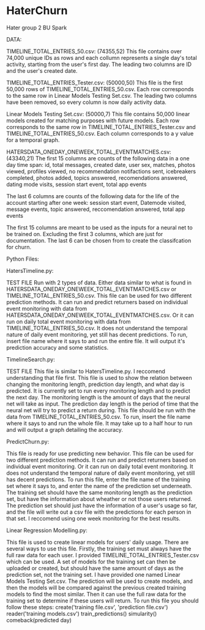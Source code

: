 # HaterChurn
Hater group 2 BU Spark

DATA:

TIMELINE_TOTAL_ENTRIES_50.csv:
(74355,52)
This file contains over 74,000 unique IDs as rows and each collumn represents a single day's total activity, starting from the user's first day. 
The leading two columns are ID and the user's created date.

TIMELINE_TOTAL_ENTRIES_Tester.csv:
(50000,50)
This file is the first 50,000 rows of TIMELINE_TOTAL_ENTRIES_50.csv. 
Each row corresponds to the same row in Linear Models Testing Set.csv.
The leading two columns have been removed, so every column is now daily activity data.

Linear Models Testing Set.csv:
(50000,7)
This file contains 50,000 linear models created for matching purposes with future models. 
Each row corresponds to the same row in TIMELINE_TOTAL_ENTRIES_Tester.csv and TIMELINE_TOTAL_ENTRIES_50.csv.
Each column corresponds to a y value for a temporal graph.

HATERSDATA_ONEDAY_ONEWEEK_TOTAL_EVENTMATCHES.csv:
(43340,21)
The first 15 columns are counts of the following data in a one day time span:
id, total messages, created date, user sex, matches, photos viewed, profiles viewed,
no recommendation notifactions sent, icebreakers completed, photos added,
topics answered, recomendations answered, dating mode visits, session start event,
total app events

The last 6 columns are counts of the following data for the life of the account starting after one week:
session start event, Datemode visited, message events, topic answered, reccomendation answered, total app events

The first 15 columns are meant to be used as the inputs for a neural net to be trained on. 
Excluding the first 3 columns, which are just for documentation.
The last 6 can be chosen from to create the classifcation for churn.





Python Files:

HatersTimeline.py:

TEST FILE
Run with 2 types of data. Either data similar to what is found in HATERSDATA_ONEDAY_ONEWEEK_TOTAL_EVENTMATCHES.csv or TIMELINE_TOTAL_ENTRIES_50.csv.
This file can be used for two different prediction methods.
It can run and predict returners based on individual event monitoring with data from HATERSDATA_ONEDAY_ONEWEEK_TOTAL_EVENTMATCHES.csv.
Or it can run on daily total event monitoring with data from TIMELINE_TOTAL_ENTRIES_50.csv.
It does not understand the temporal nature of daily event monitoring, yet still has decent predictions.
To run, insert file name where it says to and run the entire file. It will output it's prediction accuracy and some statistics.

TimelineSearch.py:

TEST FILE
This file is similar to HatersTimeline.py.
I reccomend understanding that file first.
This file is used to show the relation between changing the monitoring length, prediction day length, and what day is predicted.
It is currently set to run every monitoring length and to predict the next day.
The monitoring length is the amount of days that the neural net will take as input.
The prediction day length is the period of time that the neural net will try to predict a return during.
This file should be run with the data from TIMELINE_TOTAL_ENTRIES_50.csv.
To run, insert the file name where it says to and run the whole file. It may take up to a half hour to run and will output a graph detailing the accuracy.

PredictChurn.py:

This file is ready for use predicting new behavior.
This file can be used for two different prediction methods.
It can run and predict returners based on individual event monitoring.
Or it can run on daily total event monitoring.
It does not understand the temporal nature of daily event monitoring, yet still has decent predictions.
To run this file, enter the file name of the training set where it says to, and enter the name of the prediction set underneath.
The training set should have the same monitoring length as the prediction set, but have the information about wheather or not those users returned.
The prediction set should just have the information of a user's usage so far, 
and the file will write out a csv file with the predictions for each person in that set.
I reccomend using one week monitoring for the best results. 

Linear Regression Modelling.py:

This file is used to create linear models for users' daily usage. 
There are several ways to use this file. 
Firstly, the training set must always have the full raw data for each user. 
I provided TIMELINE_TOTAL_ENTRIES_Tester.csv which can be used.
A set of models for the training set can then be uploaded or created, but should have the same amount of days as the prediction set, not the training set. 
I have provided one named Linear Models Testing Set.csv.
The prediction will be used to create models, and then the models will be compared against the previous created training models to find the most similar.
Then it can use the full raw data for the training set to determine if these users will return.
To run this file you should follow these steps:
create('training file.csv', 'prediction file.csv')
reader('training models.csv') 
train_predictions()
simularity()
comeback(predicted day)












